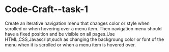 # Code-Craft--task-1
Create an iterative navigation menu that changes color or style when scrolled or when hovering over a menu item.
Then navigation menu should have a fixed position and be visible on all pages.Use HTML,CSS,Javascript,such as changing the backgroung color or font of the menu when it is scrolled or when a menu item is hovered over.
